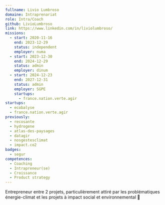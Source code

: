```yaml
---
fullname: Livio Lumbroso
domaine: Intraprenariat
role: Intra/Coach
github: LivioLumbroso
link: https://www.linkedin.com/in/liviolumbroso/
missions:
  - start: 2020-11-16
    end: 2023-12-29
    status: independent
    employer: numa
  - start: 2023-12-30
    end: 2024-12-29
    status: admin
    employer: dinum
  - start: 2024-12-23
    end: 2027-12-31
    status: admin
    employer: SGPE
    startups:
      - france.nation.verte.agir
startups:
  - ecobalyse
  - france.nation.verte.agir
previously:
  - recosante
  - hydrogene
  - atlas-des-paysages
  - datagir
  - nosgestesclimat
  - impact.co2
badges:
  - segur
competences:
  - Coaching
  - Intrapreneur(se)
  - Croissance
  - Product strategy
---
```

Entrepreneur entre 2 projets, particulièrement attiré par les problématiques énergie-climat et les projets à impact social et environnemental 🌳